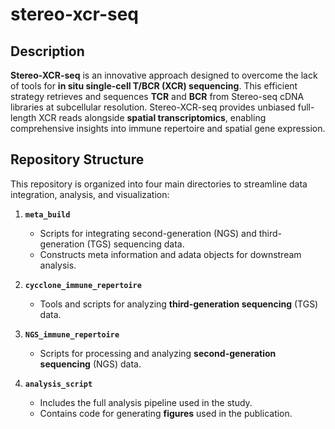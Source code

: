 # stereo-xcr-seq

## Description

**Stereo-XCR-seq** is an innovative approach designed to overcome the lack of tools for **in situ single-cell T/BCR (XCR) sequencing**. This efficient strategy retrieves and sequences **TCR** and **BCR** from Stereo-seq cDNA libraries at subcellular resolution. Stereo-XCR-seq provides unbiased full-length XCR reads alongside **spatial transcriptomics**, enabling comprehensive insights into immune repertoire and spatial gene expression.

## Repository Structure

This repository is organized into four main directories to streamline data integration, analysis, and visualization:

1. **`meta_build`**  
   - Scripts for integrating second-generation (NGS) and third-generation (TGS) sequencing data.  
   - Constructs meta information and adata objects for downstream analysis.

2. **`cycclone_immune_repertoire`**  
   - Tools and scripts for analyzing **third-generation sequencing** (TGS) data.

3. **`NGS_immune_repertoire`**  
   - Scripts for processing and analyzing **second-generation sequencing** (NGS) data.

4. **`analysis_script`**  
   - Includes the full analysis pipeline used in the study.  
   - Contains code for generating **figures** used in the publication.
